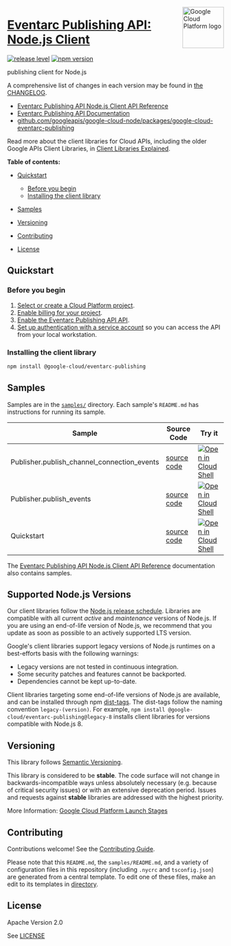 [//]: # "This README.md file is auto-generated, all changes to this file will be lost."
[//]: # "To regenerate it, use `python -m synthtool`."
<img src="https://avatars2.githubusercontent.com/u/2810941?v=3&s=96" alt="Google Cloud Platform logo" title="Google Cloud Platform" align="right" height="96" width="96"/>

# [Eventarc Publishing API: Node.js Client](https://github.com/googleapis/google-cloud-node/tree/main/packages/google-cloud-eventarc-publishing)

[![release level](https://img.shields.io/badge/release%20level-stable-brightgreen.svg?style=flat)](https://cloud.google.com/terms/launch-stages)
[![npm version](https://img.shields.io/npm/v/@google-cloud/eventarc-publishing.svg)](https://www.npmjs.org/package/@google-cloud/eventarc-publishing)




publishing client for Node.js


A comprehensive list of changes in each version may be found in
[the CHANGELOG](https://github.com/googleapis/google-cloud-node/tree/main/packages/google-cloud-eventarc-publishing/CHANGELOG.md).

* [Eventarc Publishing API Node.js Client API Reference][client-docs]
* [Eventarc Publishing API Documentation][product-docs]
* [github.com/googleapis/google-cloud-node/packages/google-cloud-eventarc-publishing](https://github.com/googleapis/google-cloud-node/tree/main/packages/google-cloud-eventarc-publishing)

Read more about the client libraries for Cloud APIs, including the older
Google APIs Client Libraries, in [Client Libraries Explained][explained].

[explained]: https://cloud.google.com/apis/docs/client-libraries-explained

**Table of contents:**


* [Quickstart](#quickstart)
  * [Before you begin](#before-you-begin)
  * [Installing the client library](#installing-the-client-library)

* [Samples](#samples)
* [Versioning](#versioning)
* [Contributing](#contributing)
* [License](#license)

## Quickstart

### Before you begin

1.  [Select or create a Cloud Platform project][projects].
1.  [Enable billing for your project][billing].
1.  [Enable the Eventarc Publishing API API][enable_api].
1.  [Set up authentication with a service account][auth] so you can access the
    API from your local workstation.

### Installing the client library

```bash
npm install @google-cloud/eventarc-publishing
```




## Samples

Samples are in the [`samples/`](https://github.com/googleapis/google-cloud-node/tree/main/packages/google-cloud-eventarc-publishing/samples) directory. Each sample's `README.md` has instructions for running its sample.

| Sample                      | Source Code                       | Try it |
| --------------------------- | --------------------------------- | ------ |
| Publisher.publish_channel_connection_events | [source code](https://github.com/googleapis/google-cloud-node/blob/main/packages/google-cloud-eventarc-publishing/samples/generated/v1/publisher.publish_channel_connection_events.js) | [![Open in Cloud Shell][shell_img]](https://console.cloud.google.com/cloudshell/open?git_repo=https://github.com/googleapis/google-cloud-node&page=editor&open_in_editor=packages/google-cloud-eventarc-publishing/samples/generated/v1/publisher.publish_channel_connection_events.js,packages/google-cloud-eventarc-publishing/samples/README.md) |
| Publisher.publish_events | [source code](https://github.com/googleapis/google-cloud-node/blob/main/packages/google-cloud-eventarc-publishing/samples/generated/v1/publisher.publish_events.js) | [![Open in Cloud Shell][shell_img]](https://console.cloud.google.com/cloudshell/open?git_repo=https://github.com/googleapis/google-cloud-node&page=editor&open_in_editor=packages/google-cloud-eventarc-publishing/samples/generated/v1/publisher.publish_events.js,packages/google-cloud-eventarc-publishing/samples/README.md) |
| Quickstart | [source code](https://github.com/googleapis/google-cloud-node/blob/main/packages/google-cloud-eventarc-publishing/samples/quickstart.js) | [![Open in Cloud Shell][shell_img]](https://console.cloud.google.com/cloudshell/open?git_repo=https://github.com/googleapis/google-cloud-node&page=editor&open_in_editor=packages/google-cloud-eventarc-publishing/samples/quickstart.js,packages/google-cloud-eventarc-publishing/samples/README.md) |



The [Eventarc Publishing API Node.js Client API Reference][client-docs] documentation
also contains samples.

## Supported Node.js Versions

Our client libraries follow the [Node.js release schedule](https://github.com/nodejs/release#release-schedule).
Libraries are compatible with all current _active_ and _maintenance_ versions of
Node.js.
If you are using an end-of-life version of Node.js, we recommend that you update
as soon as possible to an actively supported LTS version.

Google's client libraries support legacy versions of Node.js runtimes on a
best-efforts basis with the following warnings:

* Legacy versions are not tested in continuous integration.
* Some security patches and features cannot be backported.
* Dependencies cannot be kept up-to-date.

Client libraries targeting some end-of-life versions of Node.js are available, and
can be installed through npm [dist-tags](https://docs.npmjs.com/cli/dist-tag).
The dist-tags follow the naming convention `legacy-(version)`.
For example, `npm install @google-cloud/eventarc-publishing@legacy-8` installs client libraries
for versions compatible with Node.js 8.

## Versioning

This library follows [Semantic Versioning](http://semver.org/).



This library is considered to be **stable**. The code surface will not change in backwards-incompatible ways
unless absolutely necessary (e.g. because of critical security issues) or with
an extensive deprecation period. Issues and requests against **stable** libraries
are addressed with the highest priority.






More Information: [Google Cloud Platform Launch Stages][launch_stages]

[launch_stages]: https://cloud.google.com/terms/launch-stages

## Contributing

Contributions welcome! See the [Contributing Guide](https://github.com/googleapis/google-cloud-node/blob/main/CONTRIBUTING.md).

Please note that this `README.md`, the `samples/README.md`,
and a variety of configuration files in this repository (including `.nycrc` and `tsconfig.json`)
are generated from a central template. To edit one of these files, make an edit
to its templates in
[directory](https://github.com/googleapis/synthtool).

## License

Apache Version 2.0

See [LICENSE](https://github.com/googleapis/google-cloud-node/blob/main/LICENSE)

[client-docs]: https://googleapis.dev/nodejs/publishing/latest/
[product-docs]: https://cloud.google.com/eventarc
[shell_img]: https://gstatic.com/cloudssh/images/open-btn.png
[projects]: https://console.cloud.google.com/project
[billing]: https://support.google.com/cloud/answer/6293499#enable-billing
[enable_api]: https://console.cloud.google.com/flows/enableapi?apiid=eventarcpublishing.googleapis.com
[auth]: https://cloud.google.com/docs/authentication/getting-started
